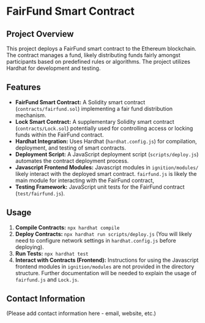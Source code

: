 # FairFund Smart Contract

## Project Overview

This project deploys a FairFund smart contract to the Ethereum blockchain.  The contract manages a fund, likely distributing funds fairly amongst participants based on predefined rules or algorithms.  The project utilizes Hardhat for development and testing.

## Features

* **FairFund Smart Contract:** A Solidity smart contract (`contracts/fairfund.sol`) implementing a fair fund distribution mechanism.
* **Lock Smart Contract:** A supplementary Solidity smart contract (`contracts/Lock.sol`) potentially used for controlling access or locking funds within the FairFund contract.
* **Hardhat Integration:** Uses Hardhat (`hardhat.config.js`) for compilation, deployment, and testing of smart contracts.
* **Deployment Script:** A JavaScript deployment script (`scripts/deploy.js`) automates the contract deployment process.
* **Javascript Frontend Modules:** Javascript modules in `ignition/modules/` likely interact with the deployed smart contract.  `fairfund.js` is likely the main module for interacting with the FairFund contract, 
* **Testing Framework:**  JavaScript unit tests for the FairFund contract (`test/fairfund.js`).




## Usage

1. **Compile Contracts:** `npx hardhat compile`
2. **Deploy Contracts:** `npx hardhat run scripts/deploy.js`  (You will likely need to configure network settings in `hardhat.config.js` before deploying).
3. **Run Tests:** `npx hardhat test`
4. **Interact with Contracts (Frontend):** Instructions for using the Javascript frontend modules in `ignition/modules` are not provided in the directory structure.  Further documentation will be needed to explain the usage of `fairfund.js` and `Lock.js`.



## Contact Information

(Please add contact information here - email, website, etc.)
